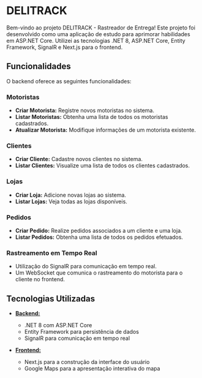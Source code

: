 # DELITRACK

Bem-vindo ao projeto DELITRACK - Rastreador de Entrega! Este projeto foi desenvolvido como uma aplicação de estudo para aprimorar habilidades em ASP.NET Core. Utilizei as tecnologias .NET 8, ASP.NET Core, Entity Framework, SignalR e Next.js para o frontend.

## Funcionalidades

O backend oferece as seguintes funcionalidades:

### Motoristas
- **Criar Motorista:** Registre novos motoristas no sistema.
- **Listar Motoristas:** Obtenha uma lista de todos os motoristas cadastrados.
- **Atualizar Motorista:** Modifique informações de um motorista existente.

### Clientes
- **Criar Cliente:** Cadastre novos clientes no sistema.
- **Listar Clientes:** Visualize uma lista de todos os clientes cadastrados.

### Lojas
- **Criar Loja:** Adicione novas lojas ao sistema.
- **Listar Lojas:** Veja todas as lojas disponíveis.

### Pedidos
- **Criar Pedido:** Realize pedidos associados a um cliente e uma loja.
- **Listar Pedidos:** Obtenha uma lista de todos os pedidos efetuados.

### Rastreamento em Tempo Real
- Utilização do SignalR para comunicação em tempo real.
- Um WebSocket que comunica o rastreamento do motorista para o cliente no frontend.

## Tecnologias Utilizadas

- [**Backend:**](https://github.com/caionunespn/delitrack)
  - .NET 8 com ASP.NET Core
  - Entity Framework para persistência de dados
  - SignalR para comunicação em tempo real

- [**Frontend:**](https://github.com/caionunespn/delitrackapp)
  - Next.js para a construção da interface do usuário
  - Google Maps para a apresentação interativa do mapa
